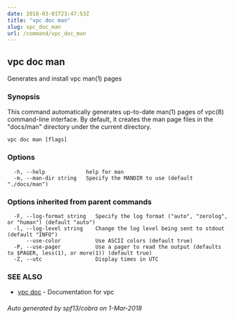 ```yaml
---
date: 2018-03-01T23:47:53Z
title: "vpc doc man"
slug: vpc_doc_man
url: /command/vpc_doc_man
---
```

## vpc doc man

Generates and install vpc man(1) pages

### Synopsis


This command automatically generates up-to-date man(1) pages of vpc(8)
command-line interface.  By default, it creates the man page files
in the "docs/man" directory under the current directory.

```
vpc doc man [flags]
```

### Options

```
  -h, --help             help for man
  -m, --man-dir string   Specify the MANDIR to use (default "./docs/man")
```

### Options inherited from parent commands

```
  -F, --log-format string   Specify the log format ("auto", "zerolog", or "human") (default "auto")
  -l, --log-level string    Change the log level being sent to stdout (default "INFO")
      --use-color           Use ASCII colors (default true)
  -P, --use-pager           Use a pager to read the output (defaults to $PAGER, less(1), or more(1)) (default true)
  -Z, --utc                 Display times in UTC
```

### SEE ALSO
* [vpc doc](/command/vpc_doc)	 - Documentation for vpc

###### Auto generated by spf13/cobra on 1-Mar-2018
